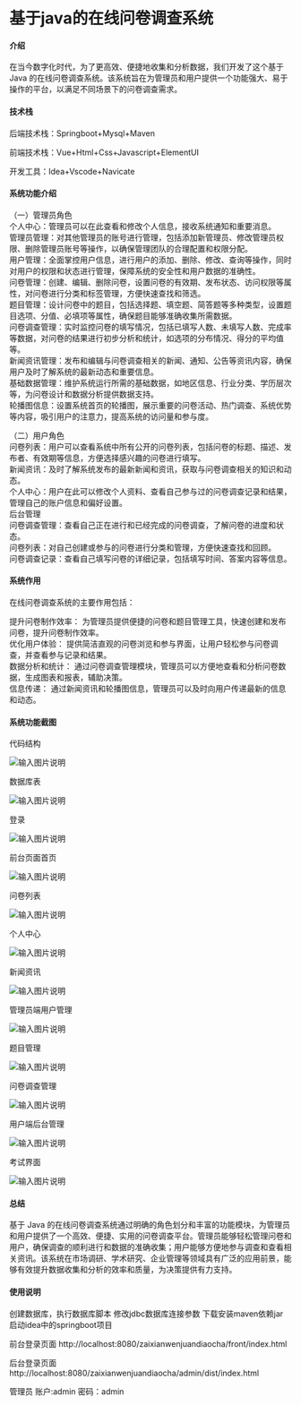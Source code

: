 # 基于java的在线问卷调查系统

#### 介绍

在当今数字化时代，为了更高效、便捷地收集和分析数据，我们开发了这个基于 Java 的在线问卷调查系统。该系统旨在为管理员和用户提供一个功能强大、易于操作的平台，以满足不同场景下的问卷调查需求。

#### 技术栈

后端技术栈：Springboot+Mysql+Maven

前端技术栈：Vue+Html+Css+Javascript+ElementUI

开发工具：Idea+Vscode+Navicate

#### 系统功能介绍

（一）管理员角色  
个人中心：管理员可以在此查看和修改个人信息，接收系统通知和重要消息。  
管理员管理：对其他管理员的账号进行管理，包括添加新管理员、修改管理员权限、删除管理员账号等操作，以确保管理团队的合理配置和权限分配。  
用户管理：全面掌控用户信息，进行用户的添加、删除、修改、查询等操作，同时对用户的权限和状态进行管理，保障系统的安全性和用户数据的准确性。  
问卷管理：创建、编辑、删除问卷，设置问卷的有效期、发布状态、访问权限等属性，对问卷进行分类和标签管理，方便快速查找和筛选。  
题目管理：设计问卷中的题目，包括选择题、填空题、简答题等多种类型，设置题目选项、分值、必填项等属性，确保题目能够准确收集所需数据。  
问卷调查管理：实时监控问卷的填写情况，包括已填写人数、未填写人数、完成率等数据，对问卷的结果进行初步分析和统计，如选项的分布情况、得分的平均值等。  
新闻资讯管理：发布和编辑与问卷调查相关的新闻、通知、公告等资讯内容，确保用户及时了解系统的最新动态和重要信息。  
基础数据管理：维护系统运行所需的基础数据，如地区信息、行业分类、学历层次等，为问卷设计和数据分析提供数据支持。  
轮播图信息：设置系统首页的轮播图，展示重要的问卷活动、热门调查、系统优势等内容，吸引用户的注意力，提高系统的访问量和参与度。  

（二）用户角色  
问卷列表：用户可以查看系统中所有公开的问卷列表，包括问卷的标题、描述、发布者、有效期等信息，方便选择感兴趣的问卷进行填写。  
新闻资讯：及时了解系统发布的最新新闻和资讯，获取与问卷调查相关的知识和动态。  
个人中心：用户在此可以修改个人资料、查看自己参与过的问卷调查记录和结果，管理自己的账户信息和偏好设置。  
后台管理  
问卷调查管理：查看自己正在进行和已经完成的问卷调查，了解问卷的进度和状态。  
问卷列表：对自己创建或参与的问卷进行分类和管理，方便快速查找和回顾。  
问卷调查记录：查看自己填写问卷的详细记录，包括填写时间、答案内容等信息。  

#### 系统作用

在线问卷调查系统的主要作用包括：  

提升问卷制作效率： 为管理员提供便捷的问卷和题目管理工具，快速创建和发布问卷，提升问卷制作效率。  
优化用户体验： 提供简洁直观的问卷浏览和参与界面，让用户轻松参与问卷调查，并查看参与记录和结果。  
数据分析和统计： 通过问卷调查管理模块，管理员可以方便地查看和分析问卷数据，生成图表和报表，辅助决策。  
信息传递： 通过新闻资讯和轮播图信息，管理员可以及时向用户传递最新的信息和动态。  

#### 系统功能截图

代码结构

![输入图片说明](images/0aeefbf33bf0c7583e08d9034a6644b.png)

数据库表

![输入图片说明](images/580d089cba41d08970746ff23dd86e7.png)

登录

![输入图片说明](images/7e49a75c5a3bf9a50e30c5d4839df8b.png)

前台页面首页

![输入图片说明](images/932fee18ebeafe9fb9898fb7e759116.png)

问卷列表

![输入图片说明](images/d01d3a3671f0facced843e6e25508e6.png)

个人中心

![输入图片说明](images/86b53c9e8101b866ab0e228d50d4c83.png)

新闻资讯

![输入图片说明](images/9fbd20ad2cb1f3095b458ff6633da8c.png)

管理员端用户管理

![输入图片说明](images/33cbad54cc0a61d895c20b93db7f210.png)

题目管理

![输入图片说明](images/c563deffd49073f33e429fec833fdbd.png)

问卷调查管理

![输入图片说明](images/9ec88b79d5d2b97acd1e8b0ca3d5b7a.png)

用户端后台管理

![输入图片说明](images/b42e1f1bcd945d4e5470b998294ffdb.png)

考试界面

![输入图片说明](images/27b83f8bdf58c2108e90e1729e235df.png)

#### 总结

基于 Java 的在线问卷调查系统通过明确的角色划分和丰富的功能模块，为管理员和用户提供了一个高效、便捷、实用的问卷调查平台。管理员能够轻松管理问卷和用户，确保调查的顺利进行和数据的准确收集；用户能够方便地参与调查和查看相关资讯。该系统在市场调研、学术研究、企业管理等领域具有广泛的应用前景，能够有效提升数据收集和分析的效率和质量，为决策提供有力支持。

#### 使用说明

创建数据库，执行数据库脚本 修改jdbc数据库连接参数 下载安装maven依赖jar 启动idea中的springboot项目

前台登录页面
http://localhost:8080/zaixianwenjuandiaocha/front/index.html

后台登录页面
http://localhost:8080/zaixianwenjuandiaocha/admin/dist/index.html

管理员 			账户:admin 		密码：admin